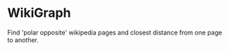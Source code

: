 WikiGraph
=========

Find 'polar opposite' wikipedia pages and closest distance from one page to another.
